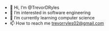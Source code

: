 - 👋 Hi, I’m @TrevorDRyles
- 👀 I’m interested in software engineering
- 🌱 I’m currently learning computer science
- 📫 How to reach me trevorryles02@gmail.com

<!---
TrevorDRyles/TrevorDRyles is a ✨ special ✨ repository because its `README.md` (this file) appears on your GitHub profile.
You can click the Preview link to take a look at your changes.
--->
